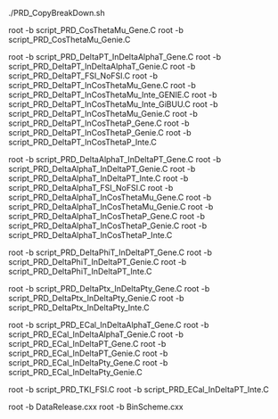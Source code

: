 ./PRD_CopyBreakDown.sh

root -b script_PRD_CosThetaMu_Gene.C
root -b script_PRD_CosThetaMu_Genie.C

root -b script_PRD_DeltaPT_InDeltaAlphaT_Gene.C
root -b script_PRD_DeltaPT_InDeltaAlphaT_Genie.C
root -b script_PRD_DeltaPT_FSI_NoFSI.C
root -b script_PRD_DeltaPT_InCosThetaMu_Gene.C
root -b script_PRD_DeltaPT_InCosThetaMu_Inte_GENIE.C
root -b script_PRD_DeltaPT_InCosThetaMu_Inte_GiBUU.C
root -b script_PRD_DeltaPT_InCosThetaMu_Genie.C
root -b script_PRD_DeltaPT_InCosThetaP_Gene.C
root -b script_PRD_DeltaPT_InCosThetaP_Genie.C
root -b script_PRD_DeltaPT_InCosThetaP_Inte.C

root -b script_PRD_DeltaAlphaT_InDeltaPT_Gene.C
root -b script_PRD_DeltaAlphaT_InDeltaPT_Genie.C
root -b script_PRD_DeltaAlphaT_InDeltaPT_Inte.C
root -b script_PRD_DeltaAlphaT_FSI_NoFSI.C
root -b script_PRD_DeltaAlphaT_InCosThetaMu_Gene.C
root -b script_PRD_DeltaAlphaT_InCosThetaMu_Genie.C
root -b script_PRD_DeltaAlphaT_InCosThetaP_Gene.C
root -b script_PRD_DeltaAlphaT_InCosThetaP_Genie.C
root -b script_PRD_DeltaAlphaT_InCosThetaP_Inte.C

root -b script_PRD_DeltaPhiT_InDeltaPT_Gene.C
root -b script_PRD_DeltaPhiT_InDeltaPT_Genie.C
root -b script_PRD_DeltaPhiT_InDeltaPT_Inte.C

root -b script_PRD_DeltaPtx_InDeltaPty_Gene.C
root -b script_PRD_DeltaPtx_InDeltaPty_Genie.C
root -b script_PRD_DeltaPtx_InDeltaPty_Inte.C

root -b script_PRD_ECal_InDeltaAlphaT_Gene.C
root -b script_PRD_ECal_InDeltaAlphaT_Genie.C
root -b script_PRD_ECal_InDeltaPT_Gene.C
root -b script_PRD_ECal_InDeltaPT_Genie.C
root -b script_PRD_ECal_InDeltaPty_Gene.C
root -b script_PRD_ECal_InDeltaPty_Genie.C

root -b script_PRD_TKI_FSI.C
root -b script_PRD_ECal_InDeltaPT_Inte.C

root -b DataRelease.cxx
root -b BinScheme.cxx
